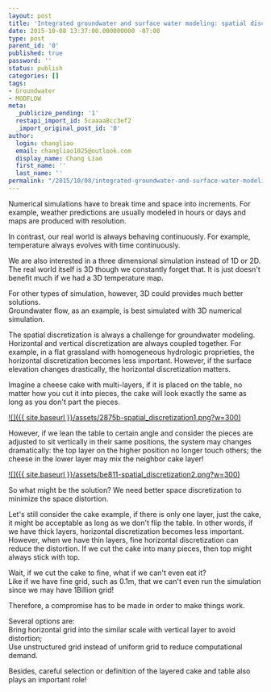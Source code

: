 ```yaml
---
layout: post
title: 'Integrated groundwater and surface water modeling: spatial discretization'
date: 2015-10-08 13:37:00.000000000 -07:00
type: post
parent_id: '0'
published: true
password: ''
status: publish
categories: []
tags:
- Groundwater
- MODFLOW
meta:
  _publicize_pending: '1'
  restapi_import_id: 5caaaa8cc3ef2
  _import_original_post_id: '0'
author:
  login: changliao
  email: changliao1025@outlook.com
  display_name: Chang Liao
  first_name: ''
  last_name: ''
permalink: "/2015/10/08/integrated-groundwater-and-surface-water-modeling-spatial-discretization/"
---
```

Numerical simulations have to break time and space into increments. For example, weather predictions are usually modeled in hours or days and maps are produced with resolution.

In contrast, our real world is always behaving continuously. For example, temperature always evolves with time continuously.

We are also interested in a three dimensional simulation instead of 1D or 2D. The real world itself is 3D though we constantly forget that. It is just doesn't benefit much if we had a 3D temperature map.

For other types of simulation, however, 3D could provides much better solutions.  
Groundwater flow, as an example, is best simulated with 3D numerical simulation.

The spatial discretization is always a challenge for groundwater modeling. Horizontal and vertical discretization are always coupled together. For example, in a flat grassland with homogeneous hydrologic proprieties, the horizontal discretization becomes less important. However, if the surface elevation changes drastically, the horizontal discretization matters.

Imagine a cheese cake with multi-layers, if it is placed on the table, no matter how you cut it into pieces, the cake will look exactly the same as long as you don't part the pieces.

[![]({{ site.baseurl }}/assets/2875b-spatial_discretization1.png?w=300)](https://changliao.files.wordpress.com/2015/10/2875b-spatial_discretization1.png)

However, if we lean the table to certain angle and consider the pieces are adjusted to sit vertically in their same positions, the system may changes dramatically: the top layer on the higher position no longer touch others; the cheese in the lower layer may mix the neighbor cake layer!

[![]({{ site.baseurl }}/assets/be811-spatial_discretization2.png?w=300)](https://changliao.files.wordpress.com/2015/10/be811-spatial_discretization2.png)

So what might be the solution? We need better space discretization to minimize the space distortion.

Let's still consider the cake example, if there is only one layer, just the cake, it might be acceptable as long as we don't flip the table. In other words, if we have thick layers, horizontal discretization becomes less important. However, when we have thin layers, fine horizontal discretization can reduce the distortion. If we cut the cake into many pieces, then top might always stick with top.

Wait, if we cut the cake to fine, what if we can't even eat it?  
Like if we have fine grid, such as 0.1m, that we can't even run the simulation since we may have 1Billion grid!

Therefore, a compromise has to be made in order to make things work.

Several options are:   
Bring horizontal grid into the similar scale with vertical layer to avoid distortion;   
Use unstructured grid instead of uniform grid to reduce computational demand. 

Besides, careful selection or definition of the layered cake and table also plays an important role!

